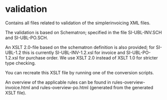 validation
==========

Contains all files related to validation of the simplerinvoicing XML files.

The validation is based on Schematron; specified in the file SI-UBL-INV.SCH and SI-UBL-PO.SCH.

An XSLT 2.0-file based on the schematron definition is also provided; for
SI-UBL-1.2 this is currently SI-UBL-INV-1.2.xsl for invoice and SI-UBL-PO-1.2.xsl for purchase order. We use XSLT 2.0 instead of XSLT 1.0 for stricter type checking.

You can recreate this XSLT file by running one of the conversion scripts.

An overview of the applicable rules can be found in rules-overview-invoice.html and rules-overview-po.html
(generated from the generated XSLT file).
